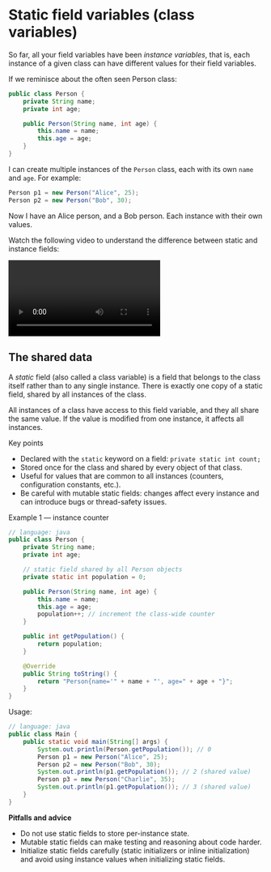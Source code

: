# Static field variables (class variables)

So far, all your field variables have been _instance variables_, that is, each instance of a given class can have different values for their field variables.

If we reminisce about the often seen Person class:

```java
public class Person {
    private String name;
    private int age;

    public Person(String name, int age) {
        this.name = name;
        this.age = age;
    }
}
```

I can create multiple instances of the `Person` class, each with its own `name` and `age`. For example:

```java
Person p1 = new Person("Alice", 25);
Person p2 = new Person("Bob", 30);
```

Now I have an Alice person, and a Bob person. Each instance with their own values.

Watch the following video to understand the difference between static and instance fields:

<video src="https://youtu.be/meKwQcN-UEY"></video>

## The shared data

A _static_ field (also called a class variable) is a field that belongs to the class itself rather than to any single instance. There is exactly one copy of a static field, shared by all instances of the class.

All instances of a class have access to this field variable, and they all share the same value. If the value is modified from one instance, it affects all instances.

Key points
- Declared with the `static` keyword on a field: `private static int count;`
- Stored once for the class and shared by every object of that class.
- Useful for values that are common to all instances (counters, configuration constants, etc.).
- Be careful with mutable static fields: changes affect every instance and can introduce bugs or thread-safety issues.

Example 1 — instance counter
```java
// language: java
public class Person {
    private String name;
    private int age;

    // static field shared by all Person objects
    private static int population = 0;

    public Person(String name, int age) {
        this.name = name;
        this.age = age;
        population++; // increment the class-wide counter
    }

    public int getPopulation() {
        return population;
    }

    @Override
    public String toString() {
        return "Person{name='" + name + "', age=" + age + "}";
    }
}
```

Usage:
```java
// language: java
public class Main {
    public static void main(String[] args) {
        System.out.println(Person.getPopulation()); // 0
        Person p1 = new Person("Alice", 25);
        Person p2 = new Person("Bob", 30);
        System.out.println(p1.getPopulation()); // 2 (shared value)
        Person p3 = new Person("Charlie", 35);
        System.out.println(p1.getPopulation()); // 3 (shared value)
    }
}
```

**Pitfalls and advice**
- Do not use static fields to store per-instance state.
- Mutable static fields can make testing and reasoning about code harder.
- Initialize static fields carefully (static initializers or inline initialization) and avoid using instance values when initializing static fields.